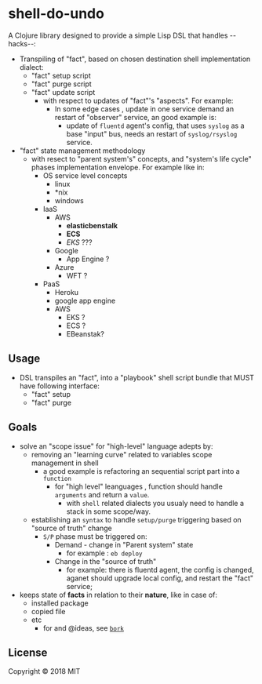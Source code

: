 # shell-do-undo

A Clojure library designed to provide a simple Lisp DSL that handles --hacks--:

* Transpiling of "fact", based on chosen destination shell implementation dialect:
  * "fact" setup script
  * "fact" purge script
  * "fact" update script
    * with respect to updates of "fact"'s "aspects". For example:
      * In some edge cases , update in one service demand an restart of "observer" service, an good example is:
        * update of `fluentd` agent's config, that uses `syslog` as a base "input" bus, needs an restart of `syslog/rsyslog` service.
* "fact" state management methodology
  * with resect to "parent system's" concepts, and "system's life cycle" phases implementation envelope. For example like in:
    * OS service level concepts
      * linux
      * *nix
      * windows
    * IaaS
      * AWS
        * **elasticbenstalk**
        * **ECS**
        * *EKS* ???
      * Google
        * App Engine ?
      * Azure
        * WFT ?
    * PaaS
      * Heroku
      * google app engine
      * AWS
        * EKS ?
        * ECS ?
        * EBeanstak?
## Usage

* DSL transpiles an "fact", into a "playbook" shell script bundle that MUST have following interface:
  * "fact" setup
  * "fact" purge

## Goals

* solve an "scope issue" for "high-level" language adepts by:
  * removing an "learning curve" related to variables scope management in shell
    * a good example is refactoring an sequential script part into a `function`
      * for "high level" leanguages , function should handle `arguments` and return a `value`.
        * with `shell` related dialects you usualy need to handle a stack in some scope/way.
  * establishing an `syntax` to handle `setup/purge` triggering based on "source of truth" change
    * `S/P` phase must be triggered on:
      * Demand - change in "Parent system" state
        * for example : `eb deploy`
      * Change in the "source of truth"
        * for example: there is fluentd agent, the config is changed, aganet should upgrade local config, and restart the "fact" service;
* keeps state of **facts** in relation to their **nature**, like in case of:
  * installed package
  * copied file
  * etc
    * for and @ideas, see [`bork`](https://github.com/mattly/bork)

## License

Copyright © 2018 MIT

